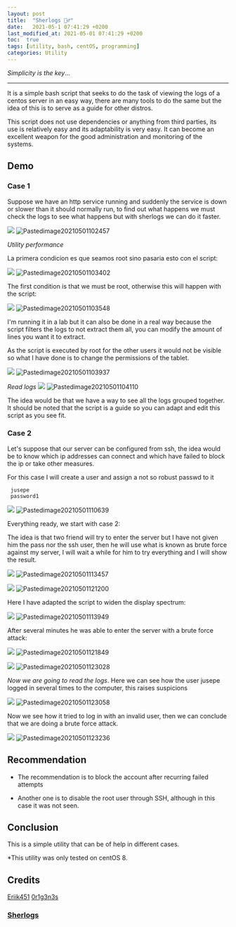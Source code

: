 ```yaml
---
layout: post
title:  "Sherlogs 🕵️‍♂️"
date:   2021-05-1 07:41:29 +0200
last_modified_at: 2021-05-01 07:41:29 +0200
toc:  true
tags: [utility, bash, centOS, programming]
categories: Utility
---
```


*Simplicity is the key*...

---


It is a simple bash script that seeks to do the task of viewing the logs of a centos server in an easy way, there are many tools to do the same but the idea of this is to serve as a guide for other distros.

This script does not use dependencies or anything from third parties, its use is relatively easy and its adaptability is very easy. It can become an excellent weapon for the good administration and monitoring of the systems. 


## Demo
### Case 1

Suppose we have an http service running and suddenly the service is down or slower than it should normally run, to find out what happens we must check the logs to see what happens but with sherlogs we can do it faster.

![](/images_blog/img_sherlogs/Pastedimage20210501102457.png)
![Pastedimage20210501102457](https://user-images.githubusercontent.com/76759292/127757572-f71c120c-6f40-4ad0-a644-49b4012e7f0e.png)


*Utility performance*

La primera condicion es que seamos root sino pasaria esto con el script:

![](/images_blog/img_sherlogs/Pastedimage20210501103402.png)
![Pastedimage20210501103402](https://user-images.githubusercontent.com/76759292/127757577-93fe5092-5bf8-433e-ac1b-ca0153d0ca37.png)

The first condition is that we must be root, otherwise this will happen with the script:

 
![](/images_blog/img_sherlogs/Pastedimage20210501103548.png)
![Pastedimage20210501103548](https://user-images.githubusercontent.com/76759292/127757582-2e10f041-cfe2-460f-b9f3-41306de1c349.png)

 
I'm running it in a lab but it can also be done in a real way because the script filters the logs to not extract them all, you can modify the amount of lines you want it to extract.
 
As the script is executed by root for the other users it would not be visible so what I have done is to change the permissions of the tablet.


![](/images_blog/img_sherlogs/Pastedimage20210501103937.png)
 ![Pastedimage20210501103937](https://user-images.githubusercontent.com/76759292/127757585-0ecd5052-1adb-4479-8db6-4ef51c0c648d.png)

 
*Read logs*
![](/images_blog/img_sherlogs/Pastedimage20210501104110.png)
![Pastedimage20210501104110](https://user-images.githubusercontent.com/76759292/127757590-84b5be20-5cf7-4cf3-840c-0b4a43bbe631.png)

The idea would be that we have a way to see all the logs grouped together. It should be noted that the script is a guide so you can adapt and edit this script as you see fit.
 
### Case 2
 
Let's suppose that our server can be configured from ssh, the idea would be to know which ip addresses can connect and which have failed to block the ip or take other measures.
 
For this case I will create a user and assign a not so robust passwd to it
```
 jusepe
 password1
```
 
![](/images_blog/img_sherlogs/Pastedimage20210501110639.png)
![Pastedimage20210501110639](https://user-images.githubusercontent.com/76759292/127757596-87998fc2-edd1-458a-a45f-aae85380b511.png)


Everything ready, we start with case 2:
 
The idea is that two friend will try to enter the server but I have not given him the pass nor the ssh user, then he will use what is known as brute force against my server, I will wait a while for him to try everything and I will show the result.
 
![](/images_blog/img_sherlogs/Pastedimage20210501113457.png)
![Pastedimage20210501113457](https://user-images.githubusercontent.com/76759292/127757598-8eaadb62-e184-4c0f-893a-0219d214e1b8.png)


![](/images_blog/img_sherlogs/Pastedimage20210501121200.png)
![Pastedimage20210501121200](https://user-images.githubusercontent.com/76759292/127757605-1cc14ada-e23a-470b-a4ea-d14fa63b32e6.png)

 
Here I have adapted the script to widen the display spectrum:
 
![](/images_blog/img_sherlogs/Pastedimage20210501113949.png)
![Pastedimage20210501113949](https://user-images.githubusercontent.com/76759292/127757611-08b08fa1-c237-4911-bc7c-83baf3cd7fa6.png)

After several minutes he was able to enter the server with a brute force attack:

![](/images_blog/img_sherlogs/Pastedimage20210501121849.png)
![Pastedimage20210501121849](https://user-images.githubusercontent.com/76759292/127757618-d3e65a29-4456-485e-b159-89ef1022bc33.png)

 

 
![](/images_blog/img_sherlogs/Pastedimage20210501123028.png)
![Pastedimage20210501123028](https://user-images.githubusercontent.com/76759292/127757622-09e4716c-f8c2-490c-b47a-1c1348e89205.png)
 

*Now we are going to read the logs*.
Here we can see how the user jusepe logged in several times to the computer, this raises suspicions

![](/images_blog/img_sherlogs/Pastedimage20210501123058.png)
![Pastedimage20210501123058](https://user-images.githubusercontent.com/76759292/127757625-91026585-1efb-4a1f-ae25-4397986cdd21.png)

 
Now we see how it tried to log in with an invalid user, then we can conclude that we are doing a brute force attack. 

![](/images_blog/img_sherlogs/Pastedimage20210501123236.png)
![Pastedimage20210501123236](https://user-images.githubusercontent.com/76759292/127757627-56543747-abeb-4301-83a6-753175f61871.png)
 
## Recommendation
 * The recommendation is to block the account after recurring failed attempts
 
 * Another one is to disable the root user through SSH, although in this case it was not seen.
 
 ## Conclusion
 
This is a simple utility that can be of help in different cases.

 *This utility was only tested on centOS 8.

 
## Credits
[Eriik451](https://twitter.com/Eriik451)
[0r1g3n3s](https://twitter.com/0r1g3n3s)

### [Sherlogs](https://github.com/b3nj1-1/sherlogs)
